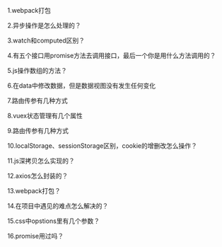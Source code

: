 1.webpack打包

2.异步操作是怎么处理的？

3.watch和computed区别？

4.有五个接口用promise方法去调用接口，最后一个你是用什么方法调用的？

5.js操作数组的方法？

6.在data中修改数据，但是数据视图没有发生任何变化

7.路由传参有几种方式

8.vuex状态管理有几个属性

9.路由传参有几种方式

10.localStorage、sessionStorage区别，cookie的增删改怎么操作？

11.js深拷贝怎么实现的？

12.axios怎么封装的？

13.webpack打包？

14.在项目中遇见的难点怎么解决的？

15.css中opstions里有几个参数？

16.promise用过吗？

